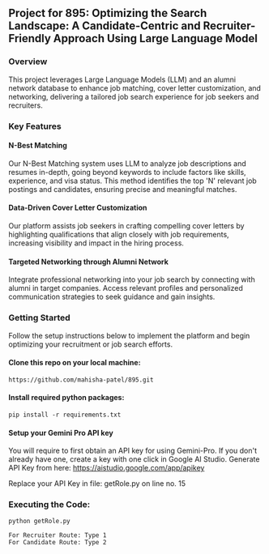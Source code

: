 ## Project for 895: Optimizing the Search Landscape: A Candidate-Centric and Recruiter-Friendly Approach Using Large Language Model

### Overview
This project leverages Large Language Models (LLM) and an alumni network database to enhance job matching, cover letter customization, and networking, delivering a tailored job search experience for job seekers and recruiters.

### Key Features
#### N-Best Matching
Our N-Best Matching system uses LLM to analyze job descriptions and resumes in-depth, going beyond keywords to include factors like skills, experience, and visa status. This method identifies the top 'N' relevant job postings and candidates, ensuring precise and meaningful matches.

#### Data-Driven Cover Letter Customization
Our platform assists job seekers in crafting compelling cover letters by highlighting qualifications that align closely with job requirements, increasing visibility and impact in the hiring process.

#### Targeted Networking through Alumni Network
Integrate professional networking into your job search by connecting with alumni in target companies. Access relevant profiles and personalized communication strategies to seek guidance and gain insights.

### Getting Started
Follow the setup instructions below to implement the platform and begin optimizing your recruitment or job search efforts.

#### Clone this repo on your local machine:
```https://github.com/mahisha-patel/895.git```

#### Install required python packages:
```pip install -r requirements.txt```

#### Setup your Gemini Pro API key
You will require to first obtain an API key for using Gemini-Pro. If you don't already have one, create a key with one click in Google AI Studio. Generate API Key from here: https://aistudio.google.com/app/apikey

Replace your API Key in file: getRole.py on line no. 15

### Executing the Code:
```
python getRole.py
```
```
For Recruiter Route: Type 1
For Candidate Route: Type 2
```


